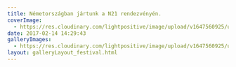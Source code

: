 ```yaml
---
title: Németországban jártunk a N21 rendezvényén.
coverImage:
  - https://res.cloudinary.com/lightpositive/image/upload/v1647560925/uploads/N%C3%A9metorsz%C3%A1gban%20j%C3%A1rtunk%20a%20N21%20rendezv%C3%A9ny%C3%A9n./Network.jpg
date: 2017-02-14 14:29:43
galleryImages: 
  - https://res.cloudinary.com/lightpositive/image/upload/v1647560925/uploads/N%C3%A9metorsz%C3%A1gban%20j%C3%A1rtunk%20a%20N21%20rendezv%C3%A9ny%C3%A9n./Network.jpg
layout: galleryLayout_festival.html
---
```

